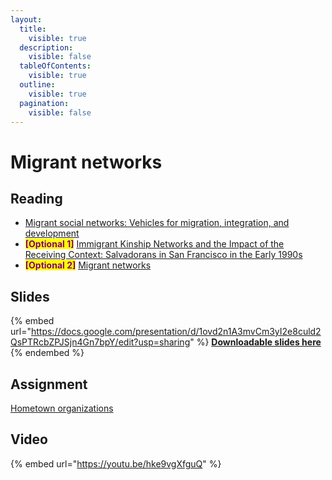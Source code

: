 ```yaml
---
layout:
  title:
    visible: true
  description:
    visible: false
  tableOfContents:
    visible: true
  outline:
    visible: true
  pagination:
    visible: false
---
```


# Migrant networks

## Reading

* [Migrant social networks: Vehicles for migration, integration, and development](https://drive.google.com/file/d/1KsXnsiH0Z-EE4n9v4je2Gl-f8gbCZ85W/view?usp=sharing)
* <mark style="color:purple;">**\[Optional 1]**</mark> [Immigrant Kinship Networks and the Impact of the Receiving Context: Salvadorans in San Francisco in the Early 1990s](https://drive.google.com/open?id=1BXuxWPrCfHHoTdy6\_L6\_Su\_39M-Z244C\&usp=drive\_fs)
* <mark style="color:purple;">**\[Optional 2]**</mark> [Migrant networks](https://drive.google.com/file/d/1bAs3wMjrlrGLKYMN3y0Zz02aqnwZDfLS/view?usp=sharing)

## Slides

{% embed url="https://docs.google.com/presentation/d/1ovd2n1A3mvCm3yI2e8culd2QsPTRcbZPJSjn4Gn7bpY/edit?usp=sharing" %}
[**Downloadable slides here**](https://docs.google.com/presentation/d/1ovd2n1A3mvCm3yI2e8culd2QsPTRcbZPJSjn4Gn7bpY/edit?usp=sharing)
{% endembed %}

## Assignment

[Hometown organizations](https://docs.google.com/document/d/1HMIbQkhFPHUQrXQOUci1XOenx-0jgeTIk-RtH5rDidk/edit?usp=sharing)

## Video

{% embed url="https://youtu.be/hke9vgXfguQ" %}
